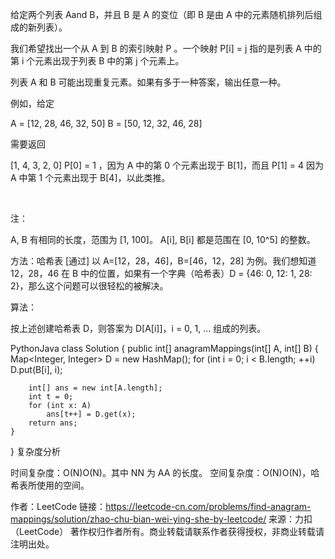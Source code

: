 给定两个列表 Aand B，并且 B 是 A 的变位（即 B 是由 A 中的元素随机排列后组成的新列表）。

我们希望找出一个从 A 到 B 的索引映射 P 。一个映射 P[i] = j 指的是列表 A 中的第 i 个元素出现于列表 B 中的第 j 个元素上。

列表 A 和 B 可能出现重复元素。如果有多于一种答案，输出任意一种。

例如，给定

A = [12, 28, 46, 32, 50]
B = [50, 12, 32, 46, 28]
 

需要返回

[1, 4, 3, 2, 0]
P[0] = 1 ，因为 A 中的第 0 个元素出现于 B[1]，而且 P[1] = 4 因为 A 中第 1 个元素出现于 B[4]，以此类推。

 

注：

A, B 有相同的长度，范围为 [1, 100]。
A[i], B[i] 都是范围在 [0, 10^5] 的整数。


方法：哈希表 [通过]
以 A=[12，28，46]，B=[46，12，28] 为例。我们想知道 12，28，46 在 B 中的位置，如果有一个字典（哈希表）D = {46: 0, 12: 1, 28: 2}，那么这个问题可以很轻松的被解决。

算法：

按上述创建哈希表 D，则答案为 D[A[i]]，i = 0, 1, ... 组成的列表。

PythonJava
class Solution {
    public int[] anagramMappings(int[] A, int[] B) {
        Map<Integer, Integer> D = new HashMap();
        for (int i = 0; i < B.length; ++i)
            D.put(B[i], i);

        int[] ans = new int[A.length];
        int t = 0;
        for (int x: A)
            ans[t++] = D.get(x);
        return ans;
    }
}
复杂度分析

时间复杂度：O(N)O(N)。其中 NN 为 AA 的长度。
空间复杂度：O(N)O(N)，哈希表所使用的空间。

作者：LeetCode
链接：https://leetcode-cn.com/problems/find-anagram-mappings/solution/zhao-chu-bian-wei-ying-she-by-leetcode/
来源：力扣（LeetCode）
著作权归作者所有。商业转载请联系作者获得授权，非商业转载请注明出处。